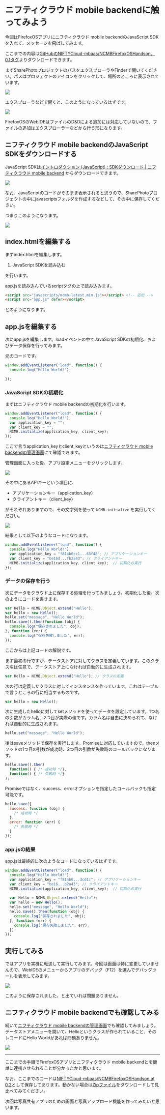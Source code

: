 # ニフティクラウド mobile backendに触ってみよう

今回はFirefoxOSアプリにニフティクラウド mobile backendのJavaScript SDKを入れて、メッセージを飛ばしてみます。

ここまでの内容は[GitHubのNIFTYCloud-mbaas/NCMBFirefoxOSHandson、0.1タグ](https://github.com/NIFTYCloud-mbaas/NCMBFirefoxOSHandson/archive/0.1.zip)よりダウンロードできます。

まずSharePhotoプロジェクトのパスをエクスプローラやFinderで開いてください。パスはプロジェクトのアイコンをクリックして、場所のところに表示されています。

![](images/project-path.png)

エクスプローラなどで開くと、このようになっているはずです。

![](images/project-files.png)

FirefoxOSのWebIDEはファイルのD&Dによる追加には対応していないので、ファイルの追加はエクスプローラーなどから行う形になります。

## ニフティクラウド mobile backendのJavaScript SDKをダウンロードする

JavaScript SDKは[イントロダクション (JavaScript) : SDKダウンロード | ニフティクラウド mobile backend](http://mb.cloud.nifty.com/doc/current/introduction/sdkdownload_javascript.html) からダウンロードできます。

![](images/download-javascript.png)

なお、JavaScriptのコードがそのまま表示されると思うので、SharePhotoプロジェクトの中にjavascriptsフォルダを作成するなどして、その中に保存してください。

つまりこのようになります。

![](images/sdk-downloaded.png)

## index.htmlを編集する

まずindex.htmlを編集します。

1. JavaScript SDKを読み込む

を行います。

app.jsを読み込んでいるscriptタグの上で読み込みます。

```html
<script src="javascripts/ncmb-latest.min.js"></script> <!-- 追加 -->
<script src="app.js" defer></script>
```

とのようになります。

## app.jsを編集する

次にapp.jsを編集します。loadイベントの中でJavaScript SDKの初期化、およびデータ保存を行ってみます。

元のコードです。

```javascript
window.addEventListener("load", function() {
  console.log("Hello World!");
  
});
```

### JavaScript SDKの初期化

まずはニフティクラウド mobile backendの初期化を行います。

```javascript
window.addEventListener("load", function() {
  console.log("Hello World!");
  var application_key = "";
  var client_key = "";
  NCMB.initialize(application_key, client_key);  
});
```

ここで言うapplication_keyとclient_keyというのは[ニフティクラウド mobile backendの管理画面](http://console.mb.cloud.nifty.com/)にて確認できます。

管理画面に入った後、アプリ設定メニューをクリックします。

![](images/ncmb-dashboard.png)

その中にあるAPIキーという項目に、

- アプリケーションキー（application_key）
- クライアントキー（client_key）

がそれぞれありますので、その文字列を使って `NCMB.initialize` を実行してください。

![](images/ncmb-app-setting.png)

結果として以下のようなコードになります。

```javascript
window.addEventListener("load", function() {
  console.log("Hello World!");
  var application_key = "f814b6cc1...68f48"; // アプリケーションキー
  var client_key = "be16d...fb2a43"; // クライアントキー
  NCMB.initialize(application_key, client_key);  // 初期化の実行
});
```

### データの保存を行う

次にデータをクラウド上に保存する処理を行ってみましょう。初期化した後、次のようにコードを書きます。

```javascript
var Hello = NCMB.Object.extend("Hello");
var hello = new Hello();
hello.set("message", "Hello World");
hello.save().then(function (obj) {
  console.log("保存されました", obj);}, function (err) {
  console.log("保存失敗しました", err);});
```

ここからは上記コードの解説です。

まず最初の行ですが、データストアに対してクラスを定義しています。このクラス名は任意で、データストア上になければ自動的に生成されます。

```javascript
var Hello = NCMB.Object.extend("Hello"); // クラスの定義
```

次の行は定義したクラスに対してインスタンスを作っています。これはテーブルで言うところの行に相当するものです。

```javascript
var hello = new Hello();
```

次に生成したhelloに対してsetメソッドを使ってデータを設定しています。1つ名の引数がカラム名、2つ目が実際の値です。カラム名は自由に決められて、なければ自動的に生成されます。

```javascript
hello.set("message", "Hello World");
```

後はsaveメソッドで保存を実行します。Promiseに対応していますので、thenメソッドの1つ目の引数が成功時、2つ目の引数が失敗時のコールバックになります。

```javascript
hello.save().then(
  function() { /* 成功時 */}, 
  function() { /* 失敗時 */}
);
```

Promiseではなく、success、errorオプションを指定したコールバックも指定可能です。

```javascript
hello.save({
  success: function (obj) {
  	/* 成功時 */  },
  error: function (err) {
  	/* 失敗時 */  }
});
```

### app.jsの結果

app.jsは最終的に次のようなコードになっているはずです。

```javascript
window.addEventListener("load", function() {
  console.log("Hello World!");
  var application_key = "f814b6...3cd1c"; // アプリケーションキー
  var client_key = "be16...b2a43"; // クライアントキー
  NCMB.initialize(application_key, client_key);  // 初期化の実行  
  
  var Hello = NCMB.Object.extend("Hello");
  var hello = new Hello();
  hello.set("message", "Hello World");
  hello.save().then(function (obj) {
    console.log("保存されました", obj);
  }, function (err) {
    console.log("保存失敗しました", err);
  });
});
```

## 実行してみる

ではアプリを実機に転送して実行してみます。今回は画面は特に変更していませんので、WebIDEのメニューからアプリのデバッグ（F12）を選んでデバッグツールを表示してみます。

![](images/webide-debug.png)

このように保存されました、と出ていれば問題ありません。

## ニフティクラウド mobile backendでも確認してみる

続いて[ニフティクラウド mobile backendの管理画面](https://console.mb.cloud.nifty.com/)でも確認してみましょう。データストアメニューを開いて、Helloというクラスが作られていること、そのレコードにHello Worldがあれば問題ありません。

![](images/ncmb-datastore.png)

----

ここまでの手順でFirefoxOSアプリとニフティクラウド mobile backendとを簡単に連携させられることが分かったかと思います。

なお、ここまでのコードは[NIFTYCloud-mbaas/NCMBFirefoxOSHandson at 0.2](https://github.com/NIFTYCloud-mbaas/NCMBFirefoxOSHandson/tree/0.2)として保存してあります。動かない場合は[Zipファイル](https://github.com/NIFTYCloud-mbaas/NCMBFirefoxOSHandson/archive/0.2.zip)をダウンロードして見比べてみてください。

次回は写真共有アプリのための画面と写真アップロード機能を作ってみたいと思います。
